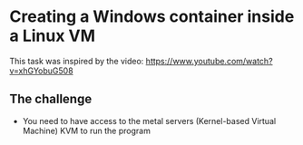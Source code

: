 # Creating a Windows container inside a Linux VM

This task was inspired by the video: https://www.youtube.com/watch?v=xhGYobuG508

## The challenge
- You need to have access to the metal servers (Kernel-based Virtual Machine) KVM to run the program

